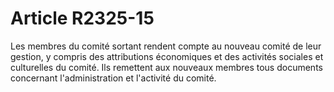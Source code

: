 # Article R2325-15

<p align="left">
  Les membres du comité sortant rendent compte au nouveau comité de leur gestion, y compris des attributions économiques et des activités sociales et culturelles du comité. Ils remettent aux nouveaux membres tous documents concernant l'administration et l'activité du comité.
</p>